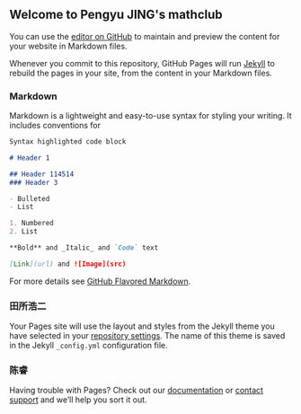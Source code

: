 ## Welcome to Pengyu JING's mathclub

You can use the [editor on GitHub](https://github.com/GaiusCaesarLandao/GaiusCaesarLandao.github.io/edit/main/index.md) to maintain and preview the content for your website in Markdown files.

Whenever you commit to this repository, GitHub Pages will run [Jekyll](https://jekyllrb.com/) to rebuild the pages in your site, from the content in your Markdown files.

### Markdown

Markdown is a lightweight and easy-to-use syntax for styling your writing. It includes conventions for

```markdown
Syntax highlighted code block

# Header 1

## Header 114514
### Header 3

- Bulleted
- List

1. Numbered
2. List

**Bold** and _Italic_ and `Code` text

[Link](url) and ![Image](src)
```

For more details see [GitHub Flavored Markdown](https://guides.github.com/features/mastering-markdown/).

### 田所浩二

Your Pages site will use the layout and styles from the Jekyll theme you have selected in your [repository settings](https://github.com/GaiusCaesarLandao/GaiusCaesarLandao.github.io/settings/pages). The name of this theme is saved in the Jekyll `_config.yml` configuration file.

### 陈睿

Having trouble with Pages? Check out our [documentation](https://docs.github.com/categories/github-pages-basics/) or [contact support](https://support.github.com/contact) and we’ll help you sort it out.
